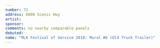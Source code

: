 ```yaml
---
number: 72
address: 6800 Scenic Hwy
artist:
sponsor:
comments: no nearby comparable panels
debuted:
name: "MLK Festival of Service 2018: Mural #6 (Old Truck Trailer)"
---
```

